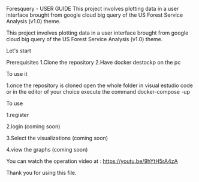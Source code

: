 Foresquery - USER GUIDE
This project involves plotting data in a user interface brought from google cloud big query of the US Forest Service Analysis (v1.0) theme.

This project involves plotting data in a user interface brought from google cloud big query of the US Forest Service Analysis (v1.0) theme.

Let's start

Prerequisites
1.Clone the repository
2.Have docker destockp on the pc

To use it

1.once the repository is cloned open the whole folder in visual estudio code or in the editor of your choice
execute the command docker-compose -up

To use

1.register

2.login (coming soon)

3.Select the visualizations (coming soon)

4.view the graphs (coming soon)


You can watch the operation video at : https://youtu.be/9hYtH5rA4zA

Thank you for using this file. 

